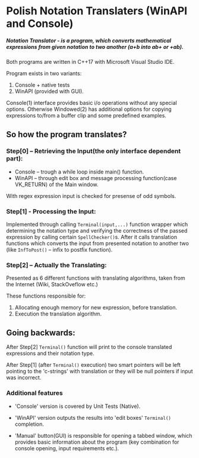 # Polish Notation Translaters (WinAPI and Console)

##### Notation Translator - is a program, which converts mathematical expressions from given notation to two another (a+b into ab+ or +ab).
Both programs are written in C++17 with Microsoft Visual Studio IDE.

Program exists in two variants:
1. Console + native tests
2. WinAPI (provided with GUI).

Console(1) interface provides basic i/o operations without any special options. Otherwise Windowed(2) has additional options for copying expressions to/from a buffer clip and some predefined examples.


## So how the program translates?

### Step[0] – Retrieving the Input(the only interface dependent part):
- Console – trough a while loop inside main() function.
- WinAPI – through edit box and message processing function(case VK_RETURN) of the Main window.

With regex expression input is checked for presense of odd symbols.

### Step[1]  - Processing the Input:
Implemented through calling `Terminal(input,...)` function wrapper which determining the notation type and verifying the correctness of the passed expression by calling certain `SpellChecker()`s. After it calls translation functions which converts the input from presented notation to another two (like `InfToPost()` – infix to postfix function).

### Step[2] – Actually the Translating:
Presented as 6 different functions with translating algorithms, taken from the Internet (Wiki, StackOveflow etc.)

These functions responsible for: 
1. Allocating enough memory for new expression, before translation.
2. Execution the translation algorithm.


## Going backwards:

After Step[2] `Terminal()` function will print to the console translated expressions and their notation type.

After Step[1] (after `Terminal()` execution) two smart pointers will be left pointing to the 'c-strings' with translation or they will be null pointers if input was incorrect.


### Additional features

- 'Console' version is covered by Unit Tests (Native).

- 'WinAPI' version outputs the results into 'edit boxes' `Terminal()` completion.
- 'Manual' button(GUI) is responsible for opening a tabbed window, which provides basic information about the program (key combination for console opening, input requirements etc.).
